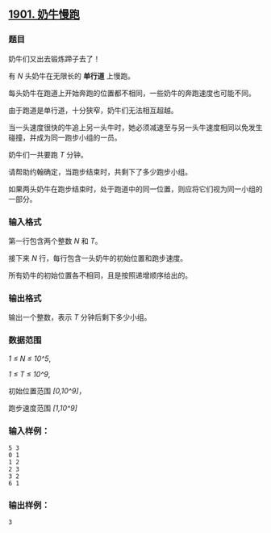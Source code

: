 ## [1901. 奶牛慢跑](https://www.acwing.com/problem/content/1903/)

### 题目

奶牛们又出去锻炼蹄子去了！

有 *N* 头奶牛在无限长的 **单行道** 上慢跑。

每头奶牛在跑道上开始奔跑的位置都不相同，一些奶牛的奔跑速度也可能不同。

由于跑道是单行道，十分狭窄，奶牛们无法相互超越。

当一头速度很快的牛追上另一头牛时，她必须减速至与另一头牛速度相同以免发生碰撞，并成为同一跑步小组的一员。

奶牛们一共要跑 *T* 分钟。

请帮助约翰确定，当跑步结束时，共剩下了多少跑步小组。

如果两头奶牛在跑步结束时，处于跑道中的同一位置，则应将它们视为同一小组的一部分。

### 输入格式

第一行包含两个整数 *N* 和 *T*。

接下来 *N* 行，每行包含一头奶牛的初始位置和跑步速度。

所有奶牛的初始位置各不相同，且是按照递增顺序给出的。

### 输出格式

输出一个整数，表示 *T* 分钟后剩下多少小组。

### 数据范围

*1 ≤ N ≤ 10^5*,

*1 ≤ T ≤ 10^9*,

初始位置范围 *[0,10^9]*，

跑步速度范围 *[1,10^9]*

### 输入样例：

```
5 3
0 1
1 2
2 3
3 2
6 1
```

### 输出样例：

```
3
```
